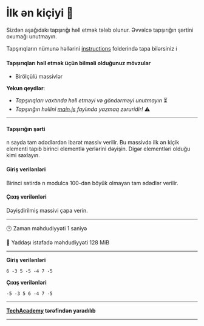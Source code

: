 # İlk ən kiçiyi 🎯

Sizdən aşağıdakı tapşırığı həll etmək tələb olunur. Əvvəlcə tapşırığın şərtini oxumağı unutmayın.

Tapşırıqların nümunə həllərini [instructions](../instructions) folderində tapa bilərsiniz :information_source:

#### Tapşırıqları həll etmək üçün bilməli olduğunuz mövzular

* Birölçülü massivlər

**Yekun qeydlər**: 

* *Tapşırıqları vaxtında həll etməyi və göndərməyi unutmayın* ⏳
* *Tapşırığın həllini [main.js](./main.js) faylında yazmaq zəruridir!* :warning:

---

#### Tapşırığın şərti

n sayda tam ədədlərdən ibarət massiv verilir. Bu massivdə ilk ən kiçik elementi tapıb birinci elementlə yerlərini dəyişin. Digər elementləri olduğu kimi saxlayın.


#### Giriş verilənləri
Birinci sətirdə n modulca 100-dən böyük olmayan tam ədədlər verilir.


#### Çıxış verilənləri
Dəyişdirilmiş massivi çapa verin.


---

:clock2: Zaman məhdudiyyəti 1 saniyə

:floppy_disk: Yaddaşı istafadə məhdudiyyəti 128 MiB

---

**Giriş verilənləri** 

```
6 -3 5 -5 -4 7 -5
```

**Çıxış verilənləri**

```
-5 -3 5 6 -4 7 -5
```


---

**[TechAcademy](https://www.tech.edu.az/) tərəfindən yaradılıb**

---
